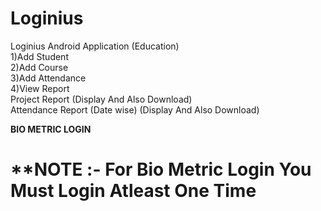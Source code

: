 # Loginius
Loginius Android Application  (Education)<br/>
1)Add Student<br/>
2)Add Course<br/>
3)Add Attendance<br/>
4)View Report <br/>
Project Report (Display And Also Download)<br/>
Attendance Report (Date wise) (Display And Also Download)<br/>
 
 <b>BIO METRIC LOGIN</b><br>
 
 # **NOTE :- For Bio Metric Login You Must Login Atleast One Time
